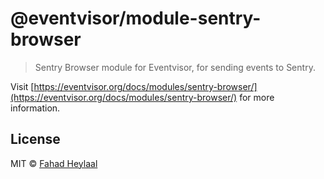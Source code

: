 # @eventvisor/module-sentry-browser

> Sentry Browser module for Eventvisor, for sending events to Sentry.

Visit [https://eventvisor.org/docs/modules/sentry-browser/](https://eventvisor.org/docs/modules/sentry-browser/) for more information.

## License

MIT © [Fahad Heylaal](https://fahad19.com)
